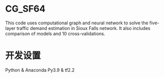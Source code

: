 # CG_SF64
This code uses computational graph and neural network to solve the five-layer traffic demand estimation in Sioux Falls network. It also includes comparison of models and 10 cross-validations.
# 开发设置
Python & Anaconda
Py3.9 & tf2.2
